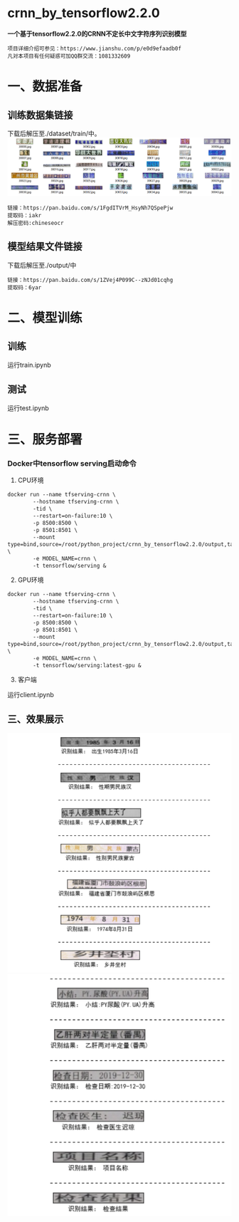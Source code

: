 ****crnn_by_tensorflow2.2.0****
=============================

****一个基于tensorflow2.2.0的CRNN不定长中文字符序列识别模型****
```
项目详细介绍可参见：https://www.jianshu.com/p/e0d9efaadb0f
凡对本项目有任何疑惑可加QQ群交流：1081332609
```
# 一、数据准备

## 训练数据集链接
下载后解压至./dataset/train/中。
![图片1](./images/3.png)
```
链接：https://pan.baidu.com/s/1FgdITVrM_HsyNh7QSpePjw 
提取码：iakr
解压密码:chineseocr
```

## 模型结果文件链接

下载后解压至./output/中


```
链接：https://pan.baidu.com/s/1ZVej4P099C--zNJd01cqhg 
提取码：6yar
```

# 二、模型训练

## 训练

运行train.ipynb

## 测试

运行test.ipynb

# 三、服务部署

### Docker中tensorflow serving启动命令

1. CPU环境

```
docker run --name tfserving-crnn \
        --hostname tfserving-crnn \
        -tid \
        --restart=on-failure:10 \
        -p 8500:8500 \
        -p 8501:8501 \
        --mount type=bind,source=/root/python_project/crnn_by_tensorflow2.2.0/output,target=/models \
        -e MODEL_NAME=crnn \
        -t tensorflow/serving &
```

2. GPU环境

```
docker run --name tfserving-crnn \
        --hostname tfserving-crnn \
        -tid \
        --restart=on-failure:10 \
        -p 8500:8500 \
        -p 8501:8501 \
        --mount type=bind,source=/root/python_project/crnn_by_tensorflow2.2.0/output,target=/models \
        -e MODEL_NAME=crnn \
        -t tensorflow/serving:latest-gpu &
```

3. 客户端

运行client.ipynb

## 三、效果展示

![图片1](./images/2.png)
![图片1](./images/1.png)
